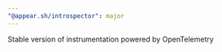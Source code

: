 ```yaml
---
"@appear.sh/introspector": major
---
```


Stable version of instrumentation powered by OpenTelemetry
